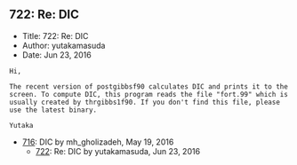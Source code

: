 ## 722: Re: DIC

- Title: 722: Re: DIC
- Author: yutakamasuda
- Date: Jun 23, 2016

```
Hi,

The recent version of postgibbsf90 calculates DIC and prints it to the screen. To compute DIC, this program reads the file "fort.99" which is usually created by thrgibbs1f90. If you don't find this file, please use the latest binary.

Yutaka
```

- [716](0716.md): DIC by mh_gholizadeh, May 19, 2016
    - [722](0722.md): Re: DIC by yutakamasuda, Jun 23, 2016
